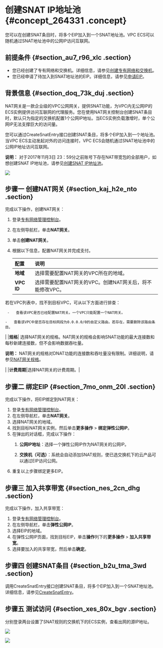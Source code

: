 # 创建SNAT IP地址池 {#concept_264331 .concept}

您可以在创建SNAT条目时，将多个EIP加入到一个SNAT地址池。VPC ECS可以随机通过SNAT地址池中的公网IP访问互联网。

## 前提条件 {#section_au7_r96_xlc .section}

-   您已经创建了专有网络和交换机。详细信息，请参见[创建专有网络和交换机](../../../../../intl.zh-CN/用户指南/专有网络和子网/管理专有网络.md#section_ufw_rhv_rdb)。
-   您已经申请了待加入到SNAT地址池的EIP。详细信息，请参见[申请EIP](../../../../../intl.zh-CN/用户指南/申请EIP.md#)。

## 背景信息 {#section_doq_73k_duj .section}

NAT网关是一款企业级的VPC公网网关，提供SNAT功能，为VPC内无公网IP的ECS实例提供访问互联网的代理服务。您在使用NAT网关控制台创建SNAT条目时，默认只为指定的交换机配置1个公网IP地址。当ECS实例负载激增时，单个公网IP无法支撑巨大的访问量。

您可以通过CreateSnatEntry接口创建SNAT条目，将多个EIP加入到一个地址池。当VPC ECS主动发起对外的访问连接时，VPC ECS会随机通过SNAT地址池中的公网IP地址访问互联网。

**说明：** 对于2017年11月3日 23：59分之前账号下存在NAT带宽包的全部用户，如想创建SNAT IP地址池，请参见[创建SNAT IP地址池](https://yq.aliyun.com/articles/533821)。

![](http://static-aliyun-doc.oss-cn-hangzhou.aliyuncs.com/assets/img/217943/155806580247136_zh-CN.png)

## 步骤一 创建NAT网关 {#section_kaj_h2e_nto .section}

完成以下操作，创建NAT网关：

1.  登录[专有网络管理控制台](https://vpcnext.console.aliyun.com/nat/)。
2.  在左侧导航栏，单击**NAT网关**。
3.  单击**创建NAT网关**。
4.  根据以下信息，配置NAT网关并完成支付。

    |配置|说明|
    |:-|:-|
    |**地域**|选择需要配置NAT网关的VPC所在的地域。|
    |**VPC ID**| 选择需要配置NAT网关的VPC。创建NAT网关后，将不能修改VPC。

 若在VPC列表中，找不到目标VPC，可从以下方面进行排查：

     -   查看该VPC是否已经配置NAT网关。一个VPC只能配置一个NAT网关。

    -   查看该VPC中是否存在目标网段为0.0.0.0/0的自定义路由。若存在，需要删除该路由条目。

 |
    |**规格**| 选择NAT网关的规格。NAT网关的规格会影响SNAT功能的最大连接数和每秒新建连接数，但不会影响数据吞吐量。

 **说明：** NAT网关的规格对DNAT功能的连接数和吞吐量没有限制。详细说明，请参见[NAT网关规格](../intl.zh-CN/用户指南/NAT网关规格.md#)。

 |
    |**计费周期**|选择NAT网关的计费周期。|


## 步骤二 绑定EIP {#section_7mo_onm_20l .section}

完成以下操作，将EIP绑定到NAT网关：

1.  登录[专有网络管理控制台](https://vpcnext.console.aliyun.com/nat/)。
2.  在左侧导航栏，单击**NAT网关**。
3.  选择NAT网关的地域。
4.  找到目标NAT网关实例，然后单击**更多操作** \> **绑定弹性公网IP**。
5.  在弹出的对话框，完成以下操作：
    1.  **公网IP地址**：选择一个弹性公网IP作为NAT网关的公网IP。

         

    2.  **交换机（可选）**：系统会自动添加SNAT规则，使已选交换机下的云产品可以通过EIP访问公网。
6.  重复以上步骤绑定更多EIP。

## 步骤三 加入共享带宽 {#section_nes_2cn_dhg .section}

完成以下操作，加入共享带宽：

1.  登录[专有网络管理控制台](https://vpcnext.console.aliyun.com/nat/)。
2.  在左侧导航栏，单击**弹性公网IP**。
3.  选择EIP的地域。
4.  在弹性公网IP页面，找到目标EIP，单击**操作**列下的**更多操作** \> **加入共享带宽**。
5.  选择要加入的共享带宽，然后单击**确定**。

## 步骤四 创建SNAT条目 {#section_b2u_tma_3wd .section}

调用CreateSnatEntry接口创建SNAT条目，将多个EIP加入到一个SNAT地址池。详细信息，请参见[CreateSnatEntry](../../../../../intl.zh-CN/API参考/NAT网关/CreateSnatEntry.md#)。

## 步骤五 测试访问 {#section_xes_80x_bgv .section}

分别登录两台设置了SNAT规则的交换机下的ECS实例，查看出网的源IP地址。

![](http://static-aliyun-doc.oss-cn-hangzhou.aliyuncs.com/assets/img/217943/155806580247157_zh-CN.png)

![](http://static-aliyun-doc.oss-cn-hangzhou.aliyuncs.com/assets/img/217943/155806580247158_zh-CN.png)

